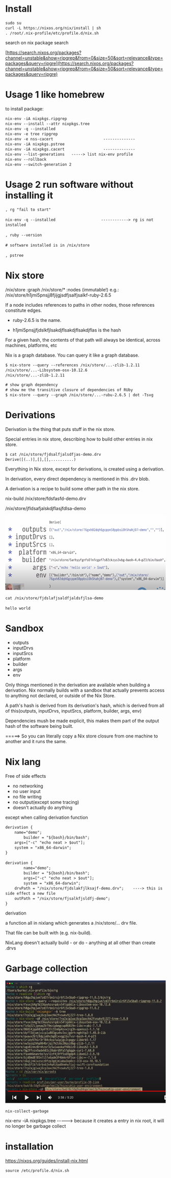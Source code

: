 # Install

```
sudo su
curl -L https://nixos.org/nix/install | sh
. /root/.nix-profile/etc/profile.d/nix.sh
```

search on nix package search 

[https://search.nixos.org/packages?channel=unstable&show=ripgrep&from=0&size=50&sort=relevance&type=packages&query=ripgre](https://search.nixos.org/packages?channel=unstable&show=ripgrep&from=0&size=50&sort=relevance&type=packages&query=ripgre)


# Usage 1 like homebrew
to install package: 

```
nix-env -iA nixpkgs.ripgrep
nix-env --install --attr nixpkgs.tree
nix-env -q --installed
nix-env -e tree ripgrep
nix-env -e nss-cacert                      --------------
nix-env -iA nixpkgs.pstree
nix-env -iA nixpkgs.cacert                 --------------
nix-env --list-generations   -----> list nix-env profile
nix-env --rollback
nix-env --switch-generation 2
```

# Usage 2 run software without installing it

```
, rg "fail to start"

nix-env -q --installed                    ------------> rg is not installed

, ruby --version

# software installed is in /nix/store

, pstree
```



# Nix store

/nix/store :graph
/nix/store/* :nodes (immutable!)
e.g.: /nix/store/h1jmi5pnsjj8fjijgjsdfjsalfjsalkf-ruby-2.6.5

If a node includes references to paths in other nodes, those references constitute edges. 

* ruby-2.6.5 is the name. 

* h1jmi5pnsjjfjdslkfjlsakdjflsakdjflsakdjflas is the hash

For a given hash, the contents of that path will always be identical, across machines, platforms, etc

Nix is a graph database.  You can query it like a graph database. 

```
$ nix-store --query --references /nix/store/...-zlib-1.2.11
/nix/store/...-Libsystem-osx-10.12.6
/nix/store/...-zlib-1.2.11
```

```
# show graph dependency
# show me the transitive closure of dependencies of RUby
$ nix-store --query --graph /nix/store/...-rubu-2.6.5 | dot -Tsvg 
```


# Derivations

Derivation is the thing that puts stuff in the nix store. 

Special entries in nix store, describing how to build other entries in nix store. 

```
$ cat /nix/store/fjdsalfjalsdfjas-demo.drv
Derive([(..)],[],[],..........)
```

Everything in Nix store, except for derivations, is created using a derivation. 

In derivation, every direct dependency is mentioned in this .drv blob. 

A derivation is a recipe to build some other path in the nix store. 

nix-build /nix/store/fdsfasfd-demo.drv

/nix/store/jfldsafjalskdjflasjfdlsa-demo


![](img/nix1.png)


```
cat /nix/store/fjdslafjsaldfjaldsfjlsa-demo

hello world
```

# Sandbox

* outputs
* inputDrvs
* inputSrcs
* platform
* builder
* args
* env

Only things mentioned in the derivation are available when building a derivation. Nix normally builds with a sandbox that actually prevents access to anything not declared, or outside of the Nix Store. 

A path's hash is derived from its derivation's hash, which is derived from all of this(outputs, inputDrvs, inputSrcs, platform, builder, args, env) 


Dependencies mush be made explicit, this makes them part of the output hash of the software being built. 


=====> So you can literally copy a Nix store closure from one machine to another and it runs the same. 

# Nix lang

Free of side effects
* no networking
* no user input
* no file writing
* no output(except some tracing)
* doesn't actually do anything

except when calling derivation function

```
derivation {
	name="demo";
        builder = "${bash}/bin/bash";
	args=["-c" "echo neat > $out"];
	system = "x86_64-darwin";
}

derivation {
        name="demo";
        builder = "${bash}/bin/bash";
        args=["-c" "echo neat > $out"];
        system = "x86_64-darwin";
	drvPath = "/nix/store/fjdslakfjlksajf-demo.drv";    ----> this is side effect a new file 
	outPath = "/nix/store/fjsalkfjsldfj-demo";
}
```

derivation 
 
a function all in nixlang which generates a /nix/store/... drv file. 

That file can be built with (e.g. nix-build). 

NixLang doesn't actually build - or do - anything at all other than create .drvs

# Garbage collection

![](img/nix2.png)

```
nix-collect-garbage
```

nix-env -iA nixpkgs.tree    -----> because it creates a entry in nix root, it will no longer be garbage collect

# installation

https://nixos.org/guides/install-nix.html

```
source /etc/profile.d/nix.sh 

```
